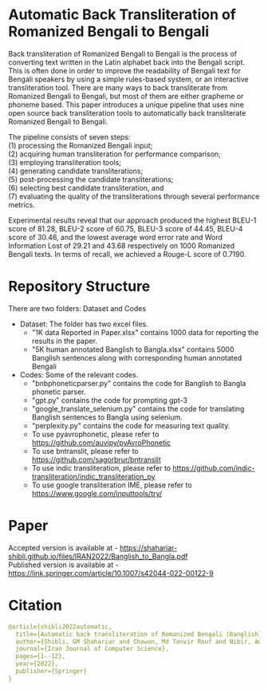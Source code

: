 # Automatic Back Transliteration of Romanized Bengali to Bengali
 
 Back transliteration of Romanized Bengali to Bengali is the process of converting text written in the Latin alphabet 
 back into the Bengali script. This is often done in order to improve the readability of Bengali text for Bengali speakers 
 by using a simple rules-based system, or an interactive transliteration tool. There are many ways to back transliterate 
 from Romanized Bengali to Bengali, but most of them are either grapheme or phoneme based. This paper introduces a unique 
 pipeline that uses nine open source back transliteration tools to automatically back transliterate Romanized Bengali to 
 Bengali. 
 
 The pipeline consists of seven steps:<br/>
 (1) processing the Romanized Bengali input; <br/> 
 (2) acquiring human transliteration for performance comparison; <br/> 
 (3) employing transliteration tools; <br/> 
 (4) generating candidate transliterations; <br/> 
 (5) post-processing the candidate transliterations; <br/>
 (6) selecting best candidate transliteration, and <br/> 
 (7) evaluating the quality of the transliterations through several performance metrics. 
 
 Experimental results reveal that our approach produced the highest 
 BLEU-1 score of 81.28, BLEU-2 score of 60.75, BLEU-3 score of 44.45, BLEU-4 score of 30.46, and the lowest average word error 
 rate and Word Information Lost of 29.21 and 43.68 respectively on 1000 Romanized Bengali texts. In terms of recall, we 
 achieved a Rouge-L score of 0.7190.

# Repository Structure

There are two folders: Dataset and Codes
+ Dataset: The folder has two excel files. 
	- "1K data Reported in Paper.xlsx" contains 1000 data for reporting the results in the paper.
	- "5K human annotated Banglish to Bangla.xlsx" contains 5000 Banglish sentences along with corresponding human annotated Bengali
+ Codes: Some of the relevant codes.
	- "bnbphoneticparser.py" contains the code for Banglish to Bangla phonetic parser.
	- "gpt.py" contains the code for prompting gpt-3
	- "google_translate_selenium.py" contains the code for translating Banglish sentences to Bangla using selenium.
	- "perplexity.py" contains the code for measuring text quality.
	- To use pyavrophonetic, please refer to https://github.com/auvipy/pyAvroPhonetic
	- To use bntranslit, please refer to https://github.com/sagorbrur/bntranslit
	- To use indic transliteration, please refer to https://github.com/indic-transliteration/indic_transliteration_py
	- To use google transliteration IME, please refer to https://www.google.com/inputtools/try/

# Paper

Accepted version is available at - https://shahariar-shibli.github.io/files/IRAN2022/Banglish_to_Bangla.pdf <br/>
Published version is available at - https://link.springer.com/article/10.1007/s42044-022-00122-9

# Citation
```yaml
@article{shibli2022automatic,
  title={Automatic back transliteration of Romanized Bengali (Banglish) to Bengali},
  author={Shibli, GM Shahariar and Shawon, Md Tanvir Rouf and Nibir, Anik Hassan and Miandad, Md Zabed and Mandal, Nibir Chandra},
  journal={Iran Journal of Computer Science},
  pages={1--12},
  year={2022},
  publisher={Springer}
}
```